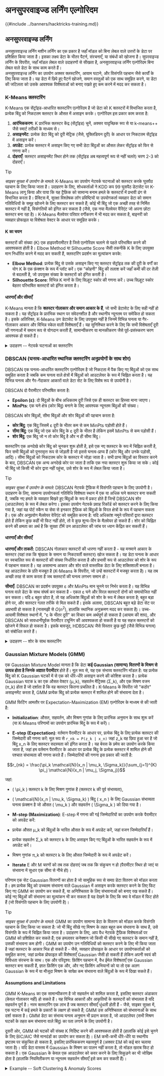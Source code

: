 # अनसुपरवाइज्ड लर्निंग एल्गोरिदम

{{#include ../banners/hacktricks-training.md}}


## अनसुपरवाइज्ड लर्निंग

अनसुपरवाइज्ड लर्निंग मशीन लर्निंग का एक प्रकार है जहाँ मॉडल को बिना लेबल वाले उत्तरों के डेटा पर प्रशिक्षित किया जाता है। इसका लक्ष्य डेटा के भीतर पैटर्न, संरचनाएँ, या संबंधों को खोजना है। सुपरवाइज्ड लर्निंग के विपरीत, जहाँ मॉडल लेबल वाले उदाहरणों से सीखता है, अनसुपरवाइज्ड लर्निंग एल्गोरिदम बिना लेबल वाले डेटा के साथ काम करते हैं।  
अनसुपरवाइज्ड लर्निंग का उपयोग अक्सर क्लस्टरिंग, आयाम घटाने, और विसंगति पहचान जैसे कार्यों के लिए किया जाता है। यह डेटा में छिपे हुए पैटर्न खोजने, समान वस्तुओं को एक साथ समूहित करने, या डेटा की जटिलता को उसके आवश्यक विशेषताओं को बनाए रखते हुए कम करने में मदद कर सकता है।


### K-Means क्लस्टरिंग

K-Means एक सेंट्रॉइड-आधारित क्लस्टरिंग एल्गोरिदम है जो डेटा को K क्लस्टरों में विभाजित करता है, प्रत्येक बिंदु को निकटतम क्लस्टर के औसत में असाइन करके। एल्गोरिदम इस प्रकार काम करता है:  
1. **आरंभिककरण**: K प्रारंभिक क्लस्टर केंद्र (सेंट्रॉइड) चुनें, अक्सर यादृच्छिक रूप से या k-means++ जैसे स्मार्ट तरीकों के माध्यम से।  
2. **असाइनमेंट**: प्रत्येक डेटा बिंदु को दूरी मेट्रिक (जैसे, यूक्लिडियन दूरी) के आधार पर निकटतम सेंट्रॉइड में असाइन करें।  
3. **अपडेट**: प्रत्येक क्लस्टर में असाइन किए गए सभी डेटा बिंदुओं का औसत लेकर सेंट्रॉइड को फिर से गणना करें।  
4. **दोहराएँ**: क्लस्टर असाइनमेंट स्थिर होने तक (सेंट्रॉइड अब महत्वपूर्ण रूप से नहीं चलते) चरण 2-3 को दोहराएँ।  

> [!TIP]  
> *साइबर सुरक्षा में उपयोग के मामले:* K-Means का उपयोग नेटवर्क घटनाओं को क्लस्टर करके घुसपैठ पहचान के लिए किया जाता है। उदाहरण के लिए, शोधकर्ताओं ने KDD कप 99 घुसपैठ डेटासेट पर K-Means लागू किया और पाया कि यह ट्रैफ़िक को सामान्य बनाम हमले के क्लस्टरों में प्रभावी ढंग से विभाजित करता है। प्रैक्टिस में, सुरक्षा विश्लेषक लॉग प्रविष्टियों या उपयोगकर्ता व्यवहार डेटा को समान गतिविधियों के समूह खोजने के लिए क्लस्टर कर सकते हैं; कोई भी बिंदु जो एक अच्छी तरह से निर्मित क्लस्टर में नहीं है, विसंगतियों को इंगित कर सकता है (जैसे, एक नया मैलवेयर वैरिएंट जो अपना छोटा क्लस्टर बना रहा है)। K-Means मैलवेयर परिवार वर्गीकरण में भी मदद कर सकता है, बाइनरी को व्यवहार प्रोफाइल या विशेषता वेक्टर के आधार पर समूहित करके।  

#### K का चयन  
क्लस्टरों की संख्या (K) एक हाइपरपैरामीटर है जिसे एल्गोरिदम चलाने से पहले परिभाषित करने की आवश्यकता होती है। Elbow Method या Silhouette Score जैसी तकनीकें K के लिए उपयुक्त मान निर्धारित करने में मदद कर सकती हैं, क्लस्टरिंग प्रदर्शन का मूल्यांकन करके:  

- **Elbow Method**: प्रत्येक बिंदु से उसके असाइन किए गए क्लस्टर सेंट्रॉइड तक की दूरी के वर्गों का योग K के एक फ़ंक्शन के रूप में प्लॉट करें। एक "कोहनी" बिंदु की तलाश करें जहाँ कमी की दर तेज़ी से बदलती है, जो उपयुक्त संख्या के क्लस्टरों को इंगित करती है।  
- **Silhouette Score**: विभिन्न K मानों के लिए सिल्हूट स्कोर की गणना करें। उच्च सिल्हूट स्कोर बेहतर परिभाषित क्लस्टरों को इंगित करता है।  

#### धारणाएँ और सीमाएँ

K-Means मानता है कि **क्लस्टर गोलाकार और समान आकार के हैं**, जो सभी डेटासेट के लिए सही नहीं हो सकता है। यह सेंट्रॉइड के प्रारंभिक स्थान पर संवेदनशील है और स्थानीय न्यूनतम पर समेकित हो सकता है। इसके अतिरिक्त, K-Means उन डेटासेट के लिए उपयुक्त नहीं है जिनमें विभिन्न घनत्व या गैर-गोलाकार आकार और विभिन्न स्केल वाली विशेषताएँ हैं। यह सुनिश्चित करने के लिए कि सभी विशेषताएँ दूरी की गणनाओं में समान रूप से योगदान करती हैं, सामान्यीकरण या मानकीकरण जैसे पूर्व-प्रसंस्करण चरण आवश्यक हो सकते हैं।  

<details>  
<summary>उदाहरण -- नेटवर्क घटनाओं का क्लस्टरिंग  
</summary>  
नीचे हम नेटवर्क ट्रैफ़िक डेटा का अनुकरण करते हैं और इसे क्लस्टर करने के लिए K-Means का उपयोग करते हैं। मान लीजिए कि हमारे पास कनेक्शन अवधि और बाइट गिनती जैसी विशेषताओं वाले घटनाएँ हैं। हम "सामान्य" ट्रैफ़िक के 3 क्लस्टर और एक छोटे क्लस्टर का निर्माण करते हैं जो एक हमले के पैटर्न का प्रतिनिधित्व करता है। फिर हम K-Means चलाते हैं यह देखने के लिए कि क्या यह उन्हें अलग करता है।
```python
import numpy as np
from sklearn.cluster import KMeans

# Simulate synthetic network traffic data (e.g., [duration, bytes]).
# Three normal clusters and one small attack cluster.
rng = np.random.RandomState(42)
normal1 = rng.normal(loc=[50, 500], scale=[10, 100], size=(500, 2))   # Cluster 1
normal2 = rng.normal(loc=[60, 1500], scale=[8, 200], size=(500, 2))   # Cluster 2
normal3 = rng.normal(loc=[70, 3000], scale=[5, 300], size=(500, 2))   # Cluster 3
attack = rng.normal(loc=[200, 800], scale=[5, 50], size=(50, 2))      # Small attack cluster

X = np.vstack([normal1, normal2, normal3, attack])
# Run K-Means clustering into 4 clusters (we expect it to find the 4 groups)
kmeans = KMeans(n_clusters=4, random_state=0, n_init=10)
labels = kmeans.fit_predict(X)

# Analyze resulting clusters
clusters, counts = np.unique(labels, return_counts=True)
print(f"Cluster labels: {clusters}")
print(f"Cluster sizes: {counts}")
print("Cluster centers (duration, bytes):")
for idx, center in enumerate(kmeans.cluster_centers_):
print(f"  Cluster {idx}: {center}")
```
इस उदाहरण में, K-Means को 4 क्लस्टर खोजने चाहिए। छोटा हमला क्लस्टर (जिसकी अवधि असामान्य रूप से उच्च ~200 है) अपने सामान्य क्लस्टरों से दूरी के कारण अपने स्वयं के क्लस्टर का निर्माण करेगा। हम परिणामों की व्याख्या करने के लिए क्लस्टर के आकार और केंद्रों को प्रिंट करते हैं। एक वास्तविक परिदृश्य में, कोई भी कुछ बिंदुओं के साथ क्लस्टर को संभावित विसंगतियों के रूप में लेबल कर सकता है या इसके सदस्यों की दुर्भावनापूर्ण गतिविधि के लिए जांच कर सकता है।

### पदानुक्रमीय क्लस्टरिंग

पदानुक्रमीय क्लस्टरिंग एक पदानुक्रम का निर्माण करती है जो या तो एक नीचे-से-ऊपर (agglomerative) दृष्टिकोण या एक ऊपर-से-नीचे (divisive) दृष्टिकोण का उपयोग करती है:

1. **Agglomerative (नीचे-से-ऊपर)**: प्रत्येक डेटा बिंदु को एक अलग क्लस्टर के रूप में शुरू करें और निकटतम क्लस्टरों को क्रमिक रूप से मर्ज करें जब तक एकल क्लस्टर शेष न रह जाए या एक रोकने की शर्त पूरी न हो जाए।
2. **Divisive (ऊपर-से-नीचे)**: सभी डेटा बिंदुओं को एकल क्लस्टर में शुरू करें और क्रमिक रूप से क्लस्टरों को विभाजित करें जब तक प्रत्येक डेटा बिंदु अपना स्वयं का क्लस्टर न हो जाए या एक रोकने की शर्त पूरी न हो जाए।

Agglomerative क्लस्टरिंग को इंटर-क्लस्टर दूरी की परिभाषा और मर्ज करने के लिए क्लस्टरों को तय करने के लिए एक लिंक क्राइटेरियन की आवश्यकता होती है। सामान्य लिंक विधियों में सिंगल लिंक (दो क्लस्टरों के बीच निकटतम बिंदुओं की दूरी), पूर्ण लिंक (दूरस्थ बिंदुओं की दूरी), औसत लिंक आदि शामिल हैं, और दूरी मेट्रिक अक्सर यूक्लिडियन होती है। लिंक के चयन से उत्पादित क्लस्टरों के आकार पर प्रभाव पड़ता है। क्लस्टरों की संख्या K को पूर्व-निर्धारित करने की आवश्यकता नहीं है; आप इच्छित संख्या के क्लस्टरों को प्राप्त करने के लिए चयनित स्तर पर डेंड्रोग्राम को "कट" कर सकते हैं।

पदानुक्रमीय क्लस्टरिंग एक डेंड्रोग्राम उत्पन्न करती है, जो एक पेड़ के समान संरचना है जो विभिन्न स्तरों पर क्लस्टरों के बीच संबंधों को दिखाती है। डेंड्रोग्राम को इच्छित स्तर पर काटा जा सकता है ताकि विशिष्ट संख्या में क्लस्टर प्राप्त किया जा सके।

> [!TIP]
> *साइबर सुरक्षा में उपयोग के मामले:* पदानुक्रमीय क्लस्टरिंग घटनाओं या संस्थाओं को एक पेड़ में व्यवस्थित कर सकती है ताकि संबंधों को देखा जा सके। उदाहरण के लिए, मैलवेयर विश्लेषण में, agglomerative क्लस्टरिंग व्यवहारात्मक समानता के आधार पर नमूनों को समूहित कर सकती है, जो मैलवेयर परिवारों और विविधताओं की एक पदानुक्रम को प्रकट करती है। नेटवर्क सुरक्षा में, कोई IP ट्रैफ़िक प्रवाह को क्लस्टर कर सकता है और ट्रैफ़िक के उप-समूहों को देखने के लिए डेंड्रोग्राम का उपयोग कर सकता है (जैसे, प्रोटोकॉल द्वारा, फिर व्यवहार द्वारा)। चूंकि आपको पहले से K का चयन करने की आवश्यकता नहीं है, यह नए डेटा का अन्वेषण करते समय उपयोगी है जिसके लिए हमले की श्रेणियों की संख्या अज्ञात है।

#### धारणाएँ और सीमाएँ

पदानुक्रमीय क्लस्टरिंग किसी विशेष क्लस्टर आकार का अनुमान नहीं लगाती है और नेस्टेड क्लस्टरों को कैप्चर कर सकती है। यह समूहों के बीच वर्गीकरण या संबंधों की खोज के लिए उपयोगी है (जैसे, परिवार उप-समूहों द्वारा मैलवेयर को समूहित करना)। यह निर्धारक है (कोई यादृच्छिक प्रारंभिककरण मुद्दे नहीं)। एक प्रमुख लाभ डेंड्रोग्राम है, जो सभी पैमानों पर डेटा की क्लस्टरिंग संरचना में अंतर्दृष्टि प्रदान करता है - सुरक्षा विश्लेषक एक उपयुक्त कटऑफ तय कर सकते हैं ताकि अर्थपूर्ण क्लस्टरों की पहचान की जा सके। हालाँकि, यह गणनात्मक रूप से महंगा है (आमतौर पर $O(n^2)$ समय या खराब के लिए साधारण कार्यान्वयन) और बहुत बड़े डेटा सेट के लिए व्यवहार्य नहीं है। यह एक लालची प्रक्रिया भी है - एक बार मर्ज या विभाजन हो जाने के बाद, इसे पूर्ववत नहीं किया जा सकता, जो यदि कोई गलती जल्दी होती है तो उप-आदर्श क्लस्टरों की ओर ले जा सकता है। आउटलेयर भी कुछ लिंक रणनीतियों को प्रभावित कर सकते हैं (सिंगल-लिंक "चेनिंग" प्रभाव पैदा कर सकता है जहां क्लस्टर आउटलेयर के माध्यम से लिंक होते हैं)।

<details>
<summary>उदाहरण -- घटनाओं की Agglomerative क्लस्टरिंग
</summary>

हम K-Means उदाहरण से सिंथेटिक डेटा का पुन: उपयोग करेंगे (3 सामान्य क्लस्टर + 1 हमला क्लस्टर) और agglomerative क्लस्टरिंग लागू करेंगे। हम फिर डेंड्रोग्राम और क्लस्टर लेबल प्राप्त करने का तरीका दर्शाते हैं।
```python
from sklearn.cluster import AgglomerativeClustering
from scipy.cluster.hierarchy import linkage, dendrogram

# Perform agglomerative clustering (bottom-up) on the data
agg = AgglomerativeClustering(n_clusters=None, distance_threshold=0, linkage='ward')
# distance_threshold=0 gives the full tree without cutting (we can cut manually)
agg.fit(X)

print(f"Number of merge steps: {agg.n_clusters_ - 1}")  # should equal number of points - 1
# Create a dendrogram using SciPy for visualization (optional)
Z = linkage(X, method='ward')
# Normally, you would plot the dendrogram. Here we'll just compute cluster labels for a chosen cut:
clusters_3 = AgglomerativeClustering(n_clusters=3, linkage='ward').fit_predict(X)
print(f"Labels with 3 clusters: {np.unique(clusters_3)}")
print(f"Cluster sizes for 3 clusters: {np.bincount(clusters_3)}")
```
</details>

### DBSCAN (घनत्व-आधारित स्थानिक क्लस्टरिंग अनुप्रयोगों के साथ शोर)

DBSCAN एक घनत्व-आधारित क्लस्टरिंग एल्गोरिदम है जो निकटता में पैक किए गए बिंदुओं को एक साथ समूहित करता है जबकि कम घनत्व वाले क्षेत्रों में बिंदुओं को आउटलेयर के रूप में चिह्नित करता है। यह विभिन्न घनत्व और गैर-गेंदाकार आकारों वाले डेटा सेट के लिए विशेष रूप से उपयोगी है।

DBSCAN दो पैरामीटर परिभाषित करता है:
- **Epsilon (ε)**: दो बिंदुओं के बीच अधिकतम दूरी जिसे एक ही क्लस्टर का हिस्सा माना जाएगा।
- **MinPts**: एक घने क्षेत्र (कोर बिंदु) बनाने के लिए आवश्यक न्यूनतम बिंदुओं की संख्या।

DBSCAN कोर बिंदुओं, सीमा बिंदुओं और शोर बिंदुओं की पहचान करता है:
- **कोर बिंदु**: एक बिंदु जिसमें ε दूरी के भीतर कम से कम MinPts पड़ोसी होते हैं।
- **सीमा बिंदु**: एक बिंदु जो एक कोर बिंदु के ε दूरी के भीतर है लेकिन इसमें MinPts से कम पड़ोसी हैं।
- **शोर बिंदु**: एक बिंदु जो न तो कोर बिंदु है और न ही सीमा बिंदु।

क्लस्टरिंग एक अनदेखे कोर बिंदु को चुनकर शुरू होती है, इसे एक नए क्लस्टर के रूप में चिह्नित करती है, फिर सभी बिंदुओं को पुनरावृत्त रूप से जोड़ती है जो इससे घनत्व-प्राप्य हैं (कोर बिंदु और उनके पड़ोसी, आदि)। सीमा बिंदुओं को निकटतम कोर के क्लस्टर में जोड़ा जाता है। सभी प्राप्य बिंदुओं का विस्तार करने के बाद, DBSCAN एक अन्य अनदेखे कोर पर जाता है ताकि एक नया क्लस्टर शुरू किया जा सके। कोई भी बिंदु जो किसी भी कोर द्वारा नहीं पहुंचा, उसे शोर के रूप में लेबल किया जाता है।

> [!TIP]
> *साइबर सुरक्षा में उपयोग के मामले:* DBSCAN नेटवर्क ट्रैफ़िक में विसंगति पहचान के लिए उपयोगी है। उदाहरण के लिए, सामान्य उपयोगकर्ता गतिविधि विशेषता स्थान में एक या अधिक घने क्लस्टर बना सकती है, जबकि नए हमले के व्यवहार बिखरे हुए बिंदुओं के रूप में प्रकट होते हैं जिन्हें DBSCAN शोर (आउटलेयर) के रूप में लेबल करेगा। इसका उपयोग नेटवर्क प्रवाह रिकॉर्ड को क्लस्टर करने के लिए किया गया है, जहां यह पोर्ट स्कैन या सेवा से इनकार ट्रैफ़िक को बिंदुओं के विरल क्षेत्रों के रूप में पहचान सकता है। एक और अनुप्रयोग मैलवेयर वेरिएंट को समूहित करना है: यदि अधिकांश नमूने परिवारों द्वारा क्लस्टर होते हैं लेकिन कुछ कहीं भी फिट नहीं होते, तो वे कुछ शून्य-दिन के मैलवेयर हो सकते हैं। शोर को चिह्नित करने की क्षमता का अर्थ है कि सुरक्षा टीमें उन आउटलेयर की जांच पर ध्यान केंद्रित कर सकती हैं।

#### धारणाएँ और सीमाएँ

**धारणाएँ और ताकतें:** DBSCAN गोलाकार क्लस्टरों की धारणा नहीं करता है - यह मनमाने आकार के क्लस्टर (यहां तक कि श्रृंखला के समान या निकटवर्ती क्लस्टर) खोज सकता है। यह डेटा घनत्व के आधार पर स्वचालित रूप से क्लस्टरों की संख्या निर्धारित करता है और प्रभावी रूप से आउटलेयर को शोर के रूप में पहचान सकता है। यह असामान्य आकार और शोर वाले वास्तविक डेटा के लिए शक्तिशाली बनाता है। यह आउटलेयर के प्रति मजबूत है (K-Means के विपरीत, जो उन्हें क्लस्टरों में मजबूर करता है)। यह तब अच्छी तरह से काम करता है जब क्लस्टरों की घनत्व लगभग समान हो।

**सीमाएँ:** DBSCAN का प्रदर्शन उपयुक्त ε और MinPts मान चुनने पर निर्भर करता है। यह विभिन्न घनत्व वाले डेटा के साथ संघर्ष कर सकता है - एकल ε घने और विरल क्लस्टरों दोनों को समायोजित नहीं कर सकता। यदि ε बहुत छोटा है, तो यह अधिकांश बिंदुओं को शोर के रूप में लेबल करता है; बहुत बड़ा होने पर, और क्लस्टर गलत तरीके से मिल सकते हैं। इसके अलावा, DBSCAN बहुत बड़े डेटा सेट पर अप्रभावी हो सकता है (नासमझी से $O(n^2)$, हालांकि स्थानिक अनुक्रमण मदद कर सकता है)। उच्च-आयामी विशेषता स्थानों में, "ε के भीतर दूरी" का विचार कम अर्थपूर्ण हो सकता है (आयाम की शाप), और DBSCAN को सावधानीपूर्वक पैरामीटर ट्यूनिंग की आवश्यकता हो सकती है या यह सहज क्लस्टरों को खोजने में विफल हो सकता है। इसके बावजूद, HDBSCAN जैसे विस्तार कुछ मुद्दों (जैसे विभिन्न घनत्व) को संबोधित करते हैं।

<details>
<summary>उदाहरण -- शोर के साथ क्लस्टरिंग
</summary>
```python
from sklearn.cluster import DBSCAN

# Generate synthetic data: 2 normal clusters and 5 outlier points
cluster1 = rng.normal(loc=[100, 1000], scale=[5, 100], size=(100, 2))
cluster2 = rng.normal(loc=[120, 2000], scale=[5, 100], size=(100, 2))
outliers = rng.uniform(low=[50, 50], high=[180, 3000], size=(5, 2))  # scattered anomalies
data = np.vstack([cluster1, cluster2, outliers])

# Run DBSCAN with chosen eps and MinPts
eps = 15.0   # radius for neighborhood
min_pts = 5  # minimum neighbors to form a dense region
db = DBSCAN(eps=eps, min_samples=min_pts).fit(data)
labels = db.labels_  # cluster labels (-1 for noise)

# Analyze clusters and noise
num_clusters = len(set(labels) - {-1})
num_noise = np.sum(labels == -1)
print(f"DBSCAN found {num_clusters} clusters and {num_noise} noise points")
print("Cluster labels for first 10 points:", labels[:10])
```
In this snippet, we tuned `eps` and `min_samples` to suit our data scale (15.0 in feature units, and requiring 5 points to form a cluster). DBSCAN should find 2 clusters (the normal traffic clusters) and flag the 5 injected outliers as noise. We output the number of clusters vs. noise points to verify this. In a real setting, one might iterate over ε (using a k-distance graph heuristic to choose ε) and MinPts (often set to around the data dimensionality + 1 as a rule of thumb) to find stable clustering results. The ability to explicitly label noise helps separate potential attack data for further analysis.

</details>

### Principal Component Analysis (PCA)

PCA एक **आयाम घटाने** की तकनीक है जो एक नए सेट के ऑर्थोगोनल अक्ष (प्रधान घटक) को खोजती है जो डेटा में अधिकतम विविधता को कैप्चर करती है। सरल शब्दों में, PCA डेटा को एक नए समन्वय प्रणाली पर घुमाता और प्रक्षिप्त करता है ताकि पहला प्रधान घटक (PC1) संभवतः सबसे बड़ी विविधता को समझाए, दूसरा PC (PC2) PC1 के लिए सबसे बड़ी विविधता को समझाए, और इसी तरह। गणितीय रूप से, PCA डेटा के सहसंवेदन मैट्रिक्स के गुणांक वेक्टर की गणना करता है - ये गुणांक वेक्टर प्रधान घटक दिशाएँ हैं, और संबंधित गुणांक मान यह दर्शाते हैं कि प्रत्येक द्वारा समझाई गई विविधता की मात्रा कितनी है। इसका उपयोग अक्सर विशेषता निष्कर्षण, दृश्यता, और शोर कमी के लिए किया जाता है।

ध्यान दें कि यह उपयोगी है यदि डेटा सेट के आयामों में **महत्वपूर्ण रैखिक निर्भरताएँ या सहसंबंध** होते हैं।

PCA डेटा के प्रधान घटकों की पहचान करके काम करता है, जो अधिकतम विविधता की दिशाएँ होती हैं। PCA में शामिल चरण हैं:
1. **मानकीकरण**: डेटा को औसत घटाकर और इसे इकाई विविधता में स्केल करके केंद्रित करें।
2. **सहसंवेदन मैट्रिक्स**: मानकीकृत डेटा के सहसंवेदन मैट्रिक्स की गणना करें ताकि विशेषताओं के बीच संबंधों को समझा जा सके।
3. **गुणांक मान विघटन**: गुणांक मान विघटन को सहसंवेदन मैट्रिक्स पर लागू करें ताकि गुणांक मान और गुणांक वेक्टर प्राप्त किए जा सकें।
4. **प्रधान घटकों का चयन करें**: गुणांक मानों को अवरोही क्रम में क्रमबद्ध करें और सबसे बड़े गुणांक मानों के लिए शीर्ष K गुणांक वेक्टर का चयन करें। ये गुणांक वेक्टर नए विशेषता स्थान का निर्माण करते हैं।
5. **डेटा को परिवर्तित करें**: चयनित प्रधान घटकों का उपयोग करके मूल डेटा को नए विशेषता स्थान पर प्रक्षिप्त करें।
PCA का उपयोग डेटा दृश्यता, शोर कमी, और अन्य मशीन लर्निंग एल्गोरिदम के लिए पूर्व-प्रसंस्करण चरण के रूप में व्यापक रूप से किया जाता है। यह डेटा के आयाम को कम करने में मदद करता है जबकि इसकी आवश्यक संरचना को बनाए रखता है।

#### Eigenvalues and Eigenvectors

एक गुणांक मान एक स्केलर है जो उसके संबंधित गुणांक वेक्टर द्वारा कैप्चर की गई विविधता की मात्रा को दर्शाता है। एक गुणांक वेक्टर विशेषता स्थान में एक दिशा का प्रतिनिधित्व करता है जिसके साथ डेटा सबसे अधिक भिन्न होता है।

कल्पना करें कि A एक वर्ग मैट्रिक्स है, और v एक गैर-शून्य वेक्टर है ऐसा कि: `A * v = λ * v`
जहाँ:
- A एक वर्ग मैट्रिक्स है जैसे [ [1, 2], [2, 1]] (जैसे, सहसंवेदन मैट्रिक्स)
- v एक गुणांक वेक्टर है (जैसे, [1, 1])

फिर, `A * v = [ [1, 2], [2, 1]] * [1, 1] = [3, 3]` जो गुणांक मान λ को गुणांक वेक्टर v से गुणा करेगा, जिससे गुणांक मान λ = 3 होगा।

#### Eigenvalues and Eigenvectors in PCA

आइए इसे एक उदाहरण के साथ समझाते हैं। कल्पना करें कि आपके पास 100x100 पिक्सल के चेहरे की कई ग्रे स्केल तस्वीरों का एक डेटा सेट है। प्रत्येक पिक्सल को एक विशेषता माना जा सकता है, इसलिए आपके पास प्रति छवि 10,000 विशेषताएँ हैं (या प्रति छवि 10000 घटकों का एक वेक्टर)। यदि आप PCA का उपयोग करके इस डेटा सेट के आयाम को कम करना चाहते हैं, तो आप इन चरणों का पालन करेंगे:

1. **मानकीकरण**: डेटा को प्रत्येक विशेषता (पिक्सल) के औसत को डेटा सेट से घटाकर केंद्रित करें।
2. **सहसंवेदन मैट्रिक्स**: मानकीकृत डेटा के सहसंवेदन मैट्रिक्स की गणना करें, जो यह दर्शाता है कि विशेषताएँ (पिक्सल) एक साथ कैसे भिन्न होती हैं।
- ध्यान दें कि दो चर (इस मामले में पिक्सल) के बीच सहसंवेदन यह दर्शाता है कि वे एक साथ कितनी बदलते हैं, इसलिए यहाँ विचार यह है कि यह पता लगाना है कि कौन से पिक्सल एक रैखिक संबंध के साथ एक साथ बढ़ने या घटने की प्रवृत्ति रखते हैं।
- उदाहरण के लिए, यदि पिक्सल 1 और पिक्सल 2 एक साथ बढ़ने की प्रवृत्ति रखते हैं, तो उनके बीच सहसंवेदन सकारात्मक होगा।
- सहसंवेदन मैट्रिक्स एक 10,000x10,000 मैट्रिक्स होगा जहाँ प्रत्येक प्रविष्टि दो पिक्सल के बीच सहसंवेदन का प्रतिनिधित्व करती है।
3. **गुणांक मान समीकरण को हल करें**: हल करने के लिए गुणांक मान समीकरण है `C * v = λ * v` जहाँ C सहसंवेदन मैट्रिक्स है, v गुणांक वेक्टर है, और λ गुणांक मान है। इसे हल करने के लिए विधियों का उपयोग किया जा सकता है जैसे:
- **गुणांक मान विघटन**: सहसंवेदन मैट्रिक्स पर गुणांक मान विघटन करें ताकि गुणांक मान और गुणांक वेक्टर प्राप्त किए जा सकें।
- **सिंगुलर वैल्यू डिकंपोजिशन (SVD)**: वैकल्पिक रूप से, आप डेटा मैट्रिक्स को सिंगुलर मानों और वेक्टरों में विघटित करने के लिए SVD का उपयोग कर सकते हैं, जो प्रधान घटक भी प्रदान कर सकता है।
4. **प्रधान घटकों का चयन करें**: गुणांक मानों को अवरोही क्रम में क्रमबद्ध करें और सबसे बड़े गुणांक मानों के लिए शीर्ष K गुणांक वेक्टर का चयन करें। ये गुणांक वेक्टर डेटा में अधिकतम विविधता की दिशाओं का प्रतिनिधित्व करते हैं।

> [!TIP]
> *साइबर सुरक्षा में उपयोग के मामले:* सुरक्षा में PCA का एक सामान्य उपयोग विसंगति पहचान के लिए विशेषता कमी है। उदाहरण के लिए, 40+ नेटवर्क मैट्रिक्स (जैसे NSL-KDD विशेषताएँ) के साथ एक घुसपैठ पहचान प्रणाली PCA का उपयोग करके कुछ घटकों में घटा सकती है, डेटा को दृश्यता के लिए संक्षिप्त कर सकती है या क्लस्टरिंग एल्गोरिदम में फीड कर सकती है। विश्लेषक नेटवर्क ट्रैफ़िक को पहले दो प्रधान घटकों के स्थान में प्लॉट कर सकते हैं यह देखने के लिए कि क्या हमले सामान्य ट्रैफ़िक से अलग होते हैं। PCA भी पुनरावृत्त विशेषताओं (जैसे भेजे गए बाइट्स बनाम प्राप्त बाइट्स यदि वे सहसंबंधित हैं) को समाप्त करने में मदद कर सकता है ताकि पहचान एल्गोरिदम अधिक मजबूत और तेज हो सकें।

#### Assumptions and Limitations

PCA मानता है कि **प्रधान विविधता के अक्ष अर्थपूर्ण हैं** - यह एक रैखिक विधि है, इसलिए यह डेटा में रैखिक सहसंबंधों को कैप्चर करता है। यह असुपरवाइज्ड है क्योंकि यह केवल विशेषता सहसंवेदन का उपयोग करता है। PCA के लाभों में शोर कमी (छोटी विविधता वाले घटक अक्सर शोर से संबंधित होते हैं) और विशेषताओं का डेकोरिलेशन शामिल है। यह मध्यम उच्च आयामों के लिए गणनात्मक रूप से कुशल है और अक्सर अन्य एल्गोरिदम के लिए एक उपयोगी पूर्व-प्रसंस्करण चरण होता है (आयाम की शाप को कम करने के लिए)। एक सीमा यह है कि PCA रैखिक संबंधों तक सीमित है - यह जटिल गैर-रैखिक संरचना को कैप्चर नहीं करेगा (जबकि ऑटोएन्कोडर या t-SNE ऐसा कर सकते हैं)। इसके अलावा, PCA घटकों को मूल विशेषताओं के संदर्भ में व्याख्या करना कठिन हो सकता है (ये मूल विशेषताओं के संयोजन होते हैं)। साइबर सुरक्षा में, एक को सतर्क रहना चाहिए: एक हमला जो केवल एक कम विविधता वाली विशेषता में एक सूक्ष्म परिवर्तन का कारण बनता है, वह शीर्ष PCs में नहीं दिख सकता (क्योंकि PCA विविधता को प्राथमिकता देता है, न कि अनिवार्य रूप से "दिलचस्पता")।

<details>
<summary>Example -- Reducing Dimensions of Network Data
</summary>

Suppose we have network connection logs with multiple features (e.g., durations, bytes, counts). We will generate a synthetic 4-dimensional dataset (with some correlation between features) and use PCA to reduce it to 2 dimensions for visualization or further analysis.
```python
from sklearn.decomposition import PCA

# Create synthetic 4D data (3 clusters similar to before, but add correlated features)
# Base features: duration, bytes (as before)
base_data = np.vstack([normal1, normal2, normal3])  # 1500 points from earlier normal clusters
# Add two more features correlated with existing ones, e.g. packets = bytes/50 + noise, errors = duration/10 + noise
packets = base_data[:, 1] / 50 + rng.normal(scale=0.5, size=len(base_data))
errors = base_data[:, 0] / 10 + rng.normal(scale=0.5, size=len(base_data))
data_4d = np.column_stack([base_data[:, 0], base_data[:, 1], packets, errors])

# Apply PCA to reduce 4D data to 2D
pca = PCA(n_components=2)
data_2d = pca.fit_transform(data_4d)
print("Explained variance ratio of 2 components:", pca.explained_variance_ratio_)
print("Original shape:", data_4d.shape, "Reduced shape:", data_2d.shape)
# We can examine a few transformed points
print("First 5 data points in PCA space:\n", data_2d[:5])
```
यहां हमने पहले के सामान्य ट्रैफ़िक क्लस्टरों को लिया और प्रत्येक डेटा बिंदु को दो अतिरिक्त विशेषताओं (पैकेट और त्रुटियाँ) के साथ विस्तारित किया जो बाइट्स और अवधि के साथ सहसंबंधित हैं। फिर PCA का उपयोग 4 विशेषताओं को 2 प्रमुख घटकों में संकुचित करने के लिए किया जाता है। हम व्याख्यायित विविधता अनुपात प्रिंट करते हैं, जो यह दिखा सकता है कि, कहने के लिए, 2 घटकों द्वारा >95% विविधता कैप्चर की गई है (जिसका अर्थ है कि जानकारी का थोड़ा नुकसान हुआ है)। आउटपुट यह भी दिखाता है कि डेटा आकार (1500, 4) से (1500, 2) में घट रहा है। PCA स्पेस में पहले कुछ बिंदुओं को उदाहरण के रूप में दिया गया है। व्यावहारिक रूप से, कोई डेटा_2d को प्लॉट कर सकता है ताकि यह दृश्य रूप से जांच सके कि क्या क्लस्टर पहचानने योग्य हैं। यदि कोई विसंगति मौजूद थी, तो कोई इसे PCA-स्पेस में मुख्य क्लस्टर से दूर एक बिंदु के रूप में देख सकता है। इस प्रकार PCA जटिल डेटा को मानव व्याख्या के लिए या अन्य एल्गोरिदम के लिए इनपुट के रूप में प्रबंधनीय रूप में संकुचित करने में मदद करता है।

</details>


### Gaussian Mixture Models (GMM)

एक Gaussian Mixture Model मानता है कि डेटा **कई Gaussian (सामान्य) वितरणों के मिश्रण से उत्पन्न होता है जिनके अज्ञात पैरामीटर** होते हैं। मूल रूप से, यह एक संभाव्य क्लस्टरिंग मॉडल है: यह प्रत्येक बिंदु को K Gaussian घटकों में से एक को धीरे-धीरे असाइन करने की कोशिश करता है। प्रत्येक Gaussian घटक k का एक औसत वेक्टर (μ_k), सहवर्तन मैट्रिक्स (Σ_k), और एक मिश्रण वजन (π_k) होता है जो दर्शाता है कि वह क्लस्टर कितना प्रचलित है। K-Means के विपरीत जो "कठोर" असाइनमेंट करता है, GMM प्रत्येक बिंदु को प्रत्येक क्लस्टर में शामिल होने की संभावना देता है।

GMM फिटिंग आमतौर पर Expectation-Maximization (EM) एल्गोरिदम के माध्यम से की जाती है:

- **Initialization**: औसत, सहवर्तन, और मिश्रण गुणांक के लिए प्रारंभिक अनुमान के साथ शुरू करें (या K-Means परिणामों का उपयोग प्रारंभिक बिंदु के रूप में करें)।

- **E-step (Expectation)**: वर्तमान पैरामीटर के आधार पर, प्रत्येक बिंदु के लिए प्रत्येक क्लस्टर की जिम्मेदारी की गणना करें: मूल रूप से `r_nk = P(z_k | x_n)` जहां z_k वह छिपा हुआ चर है जो बिंदु x_n के लिए क्लस्टर सदस्यता को इंगित करता है। यह बेयस के प्रमेय का उपयोग करके किया जाता है, जहां हम वर्तमान पैरामीटर के आधार पर प्रत्येक बिंदु के प्रत्येक क्लस्टर में शामिल होने की पश्चात संभाव्यता की गणना करते हैं। जिम्मेदारियों की गणना इस प्रकार की जाती है:
```math
r_{nk} = \frac{\pi_k \mathcal{N}(x_n | \mu_k, \Sigma_k)}{\sum_{j=1}^{K} \pi_j \mathcal{N}(x_n | \mu_j, \Sigma_j)}
```
जहां:
- \( \pi_k \) क्लस्टर k के लिए मिश्रण गुणांक है (क्लस्टर k की पूर्व संभाव्यता),
- \( \mathcal{N}(x_n | \mu_k, \Sigma_k) \) बिंदु \( x_n \) के लिए Gaussian संभाव्यता घनत्व फ़ंक्शन है जो औसत \( \mu_k \) और सहवर्तन \( \Sigma_k \) को दिया गया है।

- **M-step (Maximization)**: E-step में गणना की गई जिम्मेदारियों का उपयोग करके पैरामीटर को अपडेट करें:
- प्रत्येक औसत μ_k को बिंदुओं के भारित औसत के रूप में अपडेट करें, जहां वजन जिम्मेदारियाँ हैं।
- प्रत्येक सहवर्तन Σ_k को क्लस्टर k के लिए असाइन किए गए बिंदुओं के भारित सहवर्तन के रूप में अपडेट करें।
- मिश्रण गुणांक π_k को क्लस्टर k के लिए औसत जिम्मेदारी के रूप में अपडेट करें।

- **Iterate** E और M चरणों को तब तक दोहराएं जब तक कि संकुचन न हो (पैरामीटर स्थिर हो जाएं या संभावना में सुधार एक सीमा से नीचे हो)।

परिणाम एक सेट Gaussian वितरणों का होता है जो सामूहिक रूप से समग्र डेटा वितरण को मॉडल करता है। हम प्रत्येक बिंदु को उच्चतम संभावना वाले Gaussian में असाइन करके क्लस्टर करने के लिए फिट किए गए GMM का उपयोग कर सकते हैं, या अनिश्चितता के लिए संभावनाओं को बनाए रख सकते हैं। कोई नए बिंदुओं की संभावना का मूल्यांकन भी कर सकता है यह देखने के लिए कि क्या वे मॉडल में फिट होते हैं (जो विसंगति पहचान के लिए उपयोगी है)।

> [!TIP]
> *साइबर सुरक्षा में उपयोग के मामले:* GMM का उपयोग सामान्य डेटा के वितरण को मॉडल करके विसंगति पहचान के लिए किया जा सकता है: जो भी बिंदु सीखे गए मिश्रण के तहत बहुत कम संभावना के साथ है, उसे विसंगति के रूप में चिह्नित किया जाता है। उदाहरण के लिए, आप वैध नेटवर्क ट्रैफ़िक विशेषताओं पर GMM को प्रशिक्षित कर सकते हैं; एक हमलावर कनेक्शन जो किसी भी सीखे गए क्लस्टर के समान नहीं है, उसकी संभावना कम होगी। GMM का उपयोग उन गतिविधियों को क्लस्टर करने के लिए भी किया जाता है जहां क्लस्टर के आकार भिन्न हो सकते हैं - जैसे, व्यवहार प्रोफाइल के आधार पर उपयोगकर्ताओं को समूहित करना, जहां प्रत्येक प्रोफाइल की विशेषताएँ Gaussian जैसी हो सकती हैं लेकिन अपनी स्वयं की विविधता संरचना के साथ। एक और परिदृश्य: फ़िशिंग पहचान में, वैध ईमेल विशेषताएँ एक Gaussian क्लस्टर बना सकती हैं, ज्ञात फ़िशिंग एक और, और नए फ़िशिंग अभियानों को या तो एक अलग Gaussian के रूप में या मौजूदा मिश्रण के सापेक्ष कम संभावना वाले बिंदुओं के रूप में दिखा सकते हैं।

#### Assumptions and Limitations

GMM K-Means का एक सामान्यीकरण है जो सहवर्तन को शामिल करता है, इसलिए क्लस्टर अंडाकार (केवल गोलाकार नहीं) हो सकते हैं। यह विभिन्न आकारों और आकृतियों के क्लस्टरों को संभालता है यदि सहवर्तन पूर्ण है। नरम क्लस्टरिंग एक लाभ है जब क्लस्टर सीमाएँ धुंधली होती हैं - जैसे, साइबर सुरक्षा में, एक घटना में कई हमले के प्रकारों के लक्षण हो सकते हैं; GMM उस अनिश्चितता को संभावनाओं के साथ दर्शा सकता है। GMM डेटा का संभाव्य घनत्व अनुमान भी प्रदान करता है, जो आउटलेयर (सभी मिश्रण घटकों के तहत कम संभावना वाले बिंदु) का पता लगाने के लिए उपयोगी है।

दूसरी ओर, GMM को घटकों की संख्या K निर्दिष्ट करने की आवश्यकता होती है (हालांकि कोई इसे चुनने के लिए BIC/AIC जैसे मानदंडों का उपयोग कर सकता है)। EM कभी-कभी धीरे-धीरे या स्थानीय इष्टतम पर संकुचित हो सकता है, इसलिए प्रारंभिककरण महत्वपूर्ण है (अक्सर EM को कई बार चलाया जाता है)। यदि डेटा वास्तव में Gaussian के मिश्रण का पालन नहीं करता है, तो मॉडल खराब फिट हो सकता है। एक Gaussian के केवल एक आउटलेयर को कवर करने के लिए सिकुड़ने का भी जोखिम होता है (हालांकि नियमितीकरण या न्यूनतम सहवर्तन सीमाएँ इसे कम कर सकती हैं)।

<details>
<summary>Example --  Soft Clustering & Anomaly Scores
</summary>
```python
from sklearn.mixture import GaussianMixture

# Fit a GMM with 3 components to the normal traffic data
gmm = GaussianMixture(n_components=3, covariance_type='full', random_state=0)
gmm.fit(base_data)  # using the 1500 normal data points from PCA example

# Print the learned Gaussian parameters
print("GMM means:\n", gmm.means_)
print("GMM covariance matrices:\n", gmm.covariances_)

# Take a sample attack-like point and evaluate it
sample_attack = np.array([[200, 800]])  # an outlier similar to earlier attack cluster
probs = gmm.predict_proba(sample_attack)
log_likelihood = gmm.score_samples(sample_attack)
print("Cluster membership probabilities for sample attack:", probs)
print("Log-likelihood of sample attack under GMM:", log_likelihood)
```
इस कोड में, हम सामान्य ट्रैफ़िक पर 3 गॉसियन के साथ एक GMM को प्रशिक्षित करते हैं (मान लेते हैं कि हमें वैध ट्रैफ़िक के 3 प्रोफाइल पता हैं)। प्रिंट की गई औसत और सहवर्तन इन क्लस्टरों का वर्णन करती हैं (उदाहरण के लिए, एक औसत [50,500] के आसपास हो सकता है जो एक क्लस्टर के केंद्र के अनुरूप है, आदि)। फिर हम एक संदिग्ध कनेक्शन [duration=200, bytes=800] का परीक्षण करते हैं। predict_proba इस बिंदु के 3 क्लस्टरों में से प्रत्येक से संबंधित होने की संभावना देता है - हम उम्मीद करेंगे कि ये संभावनाएँ बहुत कम या अत्यधिक विकृत होंगी क्योंकि [200,800] सामान्य क्लस्टरों से बहुत दूर है। कुल score_samples (लॉग-लाइकलिहुड) प्रिंट किया जाता है; एक बहुत कम मान इंगित करता है कि बिंदु मॉडल में अच्छी तरह से फिट नहीं होता है, इसे एक विसंगति के रूप में चिह्नित करता है। प्रैक्टिस में, कोई लॉग-लाइकलिहुड (या अधिकतम संभावना) पर एक थ्रेशोल्ड सेट कर सकता है यह तय करने के लिए कि क्या एक बिंदु पर्याप्त रूप से असंभावित है कि इसे दुर्भावनापूर्ण माना जाए। इस प्रकार GMM विसंगति पहचान करने का एक सिद्ध तरीका प्रदान करता है और अनिश्चितता को स्वीकार करने वाले नरम क्लस्टर भी उत्पन्न करता है।

### Isolation Forest

**Isolation Forest** एक एंसेंबल विसंगति पहचान एल्गोरिदम है जो बिंदुओं को यादृच्छिक रूप से अलग करने के विचार पर आधारित है। सिद्धांत यह है कि विसंगतियाँ कम और भिन्न होती हैं, इसलिए उन्हें सामान्य बिंदुओं की तुलना में अलग करना आसान होता है। एक Isolation Forest कई बाइनरी आइसोलेशन ट्री (यादृच्छिक निर्णय वृक्ष) बनाता है जो डेटा को यादृच्छिक रूप से विभाजित करते हैं। एक वृक्ष में प्रत्येक नोड पर, एक यादृच्छिक विशेषता का चयन किया जाता है और उस विशेषता के लिए डेटा के न्यूनतम और अधिकतम के बीच एक यादृच्छिक विभाजन मान चुना जाता है। यह विभाजन डेटा को दो शाखाओं में विभाजित करता है। वृक्ष को तब तक बढ़ाया जाता है जब तक प्रत्येक बिंदु अपने स्वयं के पत्ते में अलग नहीं हो जाता या अधिकतम वृक्ष ऊँचाई तक नहीं पहुँच जाता।

विसंगति पहचान इन यादृच्छिक वृक्षों में प्रत्येक बिंदु के पथ की लंबाई को देखकर की जाती है - बिंदु को अलग करने के लिए आवश्यक विभाजनों की संख्या। सहज रूप से, विसंगतियाँ (आउटलेयर) जल्दी अलग होने की प्रवृत्ति रखती हैं क्योंकि एक यादृच्छिक विभाजन एक आउटलेयर (जो एक विरल क्षेत्र में होता है) को सामान्य बिंदु की तुलना में अलग करने की अधिक संभावना रखता है जो एक घनी क्लस्टर में होता है। Isolation Forest सभी वृक्षों के औसत पथ की लंबाई से एक विसंगति स्कोर की गणना करता है: छोटा औसत पथ → अधिक विसंगति। स्कोर आमतौर पर [0,1] पर सामान्यीकृत होते हैं जहाँ 1 का अर्थ है बहुत संभावित विसंगति।

> [!TIP]
> *साइबर सुरक्षा में उपयोग के मामले:* Isolation Forest का सफलतापूर्वक उपयोग घुसपैठ पहचान और धोखाधड़ी पहचान में किया गया है। उदाहरण के लिए, नेटवर्क ट्रैफ़िक लॉग पर एक Isolation Forest को प्रशिक्षित करें जिसमें ज्यादातर सामान्य व्यवहार हो; वन अजीब ट्रैफ़िक (जैसे एक IP जो एक अनसुने पोर्ट का उपयोग करता है या एक असामान्य पैकेट आकार पैटर्न) के लिए छोटे पथ उत्पन्न करेगा, इसे निरीक्षण के लिए चिह्नित करेगा। चूंकि इसे लेबल किए गए हमलों की आवश्यकता नहीं होती है, यह अज्ञात हमले के प्रकारों का पता लगाने के लिए उपयुक्त है। इसे उपयोगकर्ता लॉगिन डेटा पर भी तैनात किया जा सकता है ताकि खाता अधिग्रहण का पता लगाया जा सके (असामान्य लॉगिन समय या स्थान जल्दी अलग हो जाते हैं)। एक उपयोग के मामले में, एक Isolation Forest एक उद्यम की सुरक्षा कर सकता है सिस्टम मैट्रिक्स की निगरानी करके और जब मैट्रिक्स (CPU, नेटवर्क, फ़ाइल परिवर्तनों) का एक संयोजन ऐतिहासिक पैटर्न से बहुत अलग दिखता है (छोटे आइसोलेशन पथ) तो एक अलर्ट उत्पन्न करता है।

#### Assumptions and Limitations

**Advantages**: Isolation Forest को वितरण के अनुमान की आवश्यकता नहीं होती; यह सीधे अलगाव को लक्षित करता है। यह उच्च-आयामी डेटा और बड़े डेटा सेट पर कुशल है (वन बनाने के लिए रैखिक जटिलता $O(n\log n)$) क्योंकि प्रत्येक वृक्ष केवल विशेषताओं और विभाजनों के एक उपसमुच्चय के साथ बिंदुओं को अलग करता है। यह संख्यात्मक विशेषताओं को अच्छी तरह से संभालने की प्रवृत्ति रखता है और यह दूरी-आधारित विधियों की तुलना में तेज हो सकता है जो $O(n^2)$ हो सकती हैं। यह स्वचालित रूप से एक विसंगति स्कोर भी देता है, इसलिए आप अलर्ट के लिए एक थ्रेशोल्ड सेट कर सकते हैं (या अपेक्षित विसंगति अंश के आधार पर स्वचालित रूप से कटऑफ तय करने के लिए एक संदूषण पैरामीटर का उपयोग कर सकते हैं)।

**Limitations**: इसकी यादृच्छिक प्रकृति के कारण, परिणामों में चलनों के बीच थोड़ी भिन्नता हो सकती है (हालांकि पर्याप्त वृक्षों के साथ यह मामूली है)। यदि डेटा में बहुत सारी अप्रासंगिक विशेषताएँ हैं या यदि विसंगतियाँ किसी विशेषता में मजबूत रूप से भिन्न नहीं होती हैं, तो अलगाव प्रभावी नहीं हो सकता है (यादृच्छिक विभाजन सामान्य बिंदुओं को संयोग से अलग कर सकते हैं - हालाँकि कई वृक्षों का औसत इसको कम करता है)। इसके अलावा, Isolation Forest सामान्यतः मानता है कि विसंगतियाँ एक छोटी अल्पसंख्यक हैं (जो आमतौर पर साइबर सुरक्षा परिदृश्यों में सच है)।

<details>
<summary>उदाहरण -- नेटवर्क लॉग में आउटलेयर का पता लगाना
</summary>

हम पहले के परीक्षण डेटा सेट (जिसमें सामान्य और कुछ हमले के बिंदु शामिल हैं) का उपयोग करेंगे और देखेंगे कि क्या एक Isolation Forest हमलों को अलग कर सकता है। हम मान लेंगे कि हम डेटा के ~15% को विसंगतिपूर्ण मानते हैं (प्रदर्शन के लिए)।
```python
from sklearn.ensemble import IsolationForest

# Combine normal and attack test data from autoencoder example
X_test_if = test_data  # (120 x 2 array with 100 normal and 20 attack points)
# Train Isolation Forest (unsupervised) on the test set itself for demo (in practice train on known normal)
iso_forest = IsolationForest(n_estimators=100, contamination=0.15, random_state=0)
iso_forest.fit(X_test_if)
# Predict anomalies (-1 for anomaly, 1 for normal)
preds = iso_forest.predict(X_test_if)
anomaly_scores = iso_forest.decision_function(X_test_if)  # the higher, the more normal
print("Isolation Forest predicted labels (first 20):", preds[:20])
print("Number of anomalies detected:", np.sum(preds == -1))
print("Example anomaly scores (lower means more anomalous):", anomaly_scores[:5])
```
इस कोड में, हम `IsolationForest` को 100 पेड़ों के साथ स्थापित करते हैं और `contamination=0.15` सेट करते हैं (जिसका अर्थ है कि हम लगभग 15% विसंगतियों की अपेक्षा करते हैं; मॉडल अपने स्कोर थ्रेशोल्ड को इस तरह सेट करेगा कि ~15% बिंदुओं को चिह्नित किया जाए)। हम इसे `X_test_if` पर फिट करते हैं जिसमें सामान्य और हमले के बिंदुओं का मिश्रण होता है (नोट: सामान्यतः आप प्रशिक्षण डेटा पर फिट करते हैं और फिर नए डेटा पर भविष्यवाणी करते हैं, लेकिन यहाँ उदाहरण के लिए हम उसी सेट पर फिट और भविष्यवाणी करते हैं ताकि सीधे परिणाम देख सकें)।

आउटपुट पहले 20 बिंदुओं के लिए पूर्वानुमानित लेबल दिखाता है (जहाँ -1 विसंगति को दर्शाता है)। हम यह भी प्रिंट करते हैं कि कुल मिलाकर कितनी विसंगतियाँ पाई गईं और कुछ उदाहरण विसंगति स्कोर। हम अपेक्षा करेंगे कि 120 बिंदुओं में से लगभग 18 को -1 के रूप में लेबल किया जाएगा (क्योंकि संदूषण 15% था)। यदि हमारे 20 हमले के नमूने वास्तव में सबसे अधिक बाहरी हैं, तो उनमें से अधिकांश उन -1 पूर्वानुमानों में दिखाई देने चाहिए। विसंगति स्कोर (Isolation Forest का निर्णय कार्य) सामान्य बिंदुओं के लिए उच्च और विसंगतियों के लिए निम्न (अधिक नकारात्मक) होता है - हम कुछ मान प्रिंट करते हैं ताकि विभाजन को देख सकें। प्रैक्टिस में, कोई डेटा को स्कोर के अनुसार क्रमबद्ध कर सकता है ताकि शीर्ष बाहरी बिंदुओं को देखा जा सके और उनकी जांच की जा सके। इस प्रकार, Isolation Forest बड़े बिना लेबल वाले सुरक्षा डेटा के माध्यम से छानने और मानव विश्लेषण या आगे की स्वचालित जांच के लिए सबसे असामान्य उदाहरणों को चुनने का एक कुशल तरीका प्रदान करता है।

### t-SNE (t-Distributed Stochastic Neighbor Embedding)

**t-SNE** एक गैर-रेखीय आयाम कमी तकनीक है जो विशेष रूप से उच्च-आयामी डेटा को 2 या 3 आयामों में दृश्य बनाने के लिए डिज़ाइन की गई है। यह डेटा बिंदुओं के बीच समानताओं को संयुक्त संभाव्यता वितरण में परिवर्तित करता है और निम्न-आयामी प्रक्षिप्ति में स्थानीय पड़ोसों की संरचना को बनाए रखने की कोशिश करता है। सरल शब्दों में, t-SNE बिंदुओं को (मान लीजिए) 2D में इस तरह रखता है कि समान बिंदु (मूल स्थान में) एक साथ निकटता में होते हैं और असमान बिंदु उच्च संभाव्यता के साथ दूर होते हैं।

एल्गोरिदम के दो मुख्य चरण हैं:

1. **उच्च-आयामी स्थान में जोड़ीदार संबंधों की गणना करें:** प्रत्येक बिंदु के जोड़े के लिए, t-SNE एक संभाव्यता की गणना करता है कि कोई उस जोड़े को पड़ोसी के रूप में चुनेगा (यह प्रत्येक बिंदु पर एक गॉसियन वितरण को केंद्रित करके और दूरी को मापकर किया जाता है - पेर्प्लेक्सिटी पैरामीटर प्रभावी पड़ोसियों की संख्या को प्रभावित करता है)।
2. **निम्न-आयामी (जैसे 2D) स्थान में जोड़ीदार संबंधों की गणना करें:** प्रारंभ में, बिंदुओं को 2D में यादृच्छिक रूप से रखा जाता है। t-SNE इस मानचित्र में दूरी के लिए एक समान संभाव्यता परिभाषित करता है (एक स्टूडेंट t-वितरण कर्नेल का उपयोग करके, जिसमें गॉसियन की तुलना में भारी पूंछ होती है ताकि दूर के बिंदुओं को अधिक स्वतंत्रता मिल सके)।
3. **ग्रेडिएंट डिसेंट:** t-SNE फिर उच्च-D संबंध वितरण और निम्न-D के बीच Kullback–Leibler (KL) विभाजन को न्यूनतम करने के लिए 2D में बिंदुओं को क्रमिक रूप से स्थानांतरित करता है। इससे 2D व्यवस्था उच्च-D संरचना को यथासंभव दर्शाती है - जो बिंदु मूल स्थान में निकट थे वे एक-दूसरे को आकर्षित करेंगे, और जो दूर हैं वे एक-दूसरे को दूर करेंगे, जब तक कि संतुलन नहीं पाया जाता।

परिणाम अक्सर एक दृश्यात्मक रूप से अर्थपूर्ण स्कैटर प्लॉट होता है जहाँ डेटा में समूह स्पष्ट हो जाते हैं।

> [!TIP]
> *साइबर सुरक्षा में उपयोग के मामले:* t-SNE अक्सर **मानव विश्लेषण के लिए उच्च-आयामी सुरक्षा डेटा को दृश्य बनाने के लिए** उपयोग किया जाता है। उदाहरण के लिए, एक सुरक्षा संचालन केंद्र में, विश्लेषक एक घटना डेटा सेट ले सकते हैं जिसमें दर्जनों विशेषताएँ (पोर्ट नंबर, आवृत्तियाँ, बाइट गिनती, आदि) होती हैं और t-SNE का उपयोग करके 2D प्लॉट उत्पन्न कर सकते हैं। हमले इस प्लॉट में अपने स्वयं के समूह बना सकते हैं या सामान्य डेटा से अलग हो सकते हैं, जिससे उन्हें पहचानना आसान हो जाता है। इसे मैलवेयर डेटा सेट पर लागू किया गया है ताकि मैलवेयर परिवारों के समूहों को देखा जा सके या नेटवर्क घुसपैठ डेटा पर जहाँ विभिन्न हमले के प्रकार स्पष्ट रूप से समूहित होते हैं, आगे की जांच को मार्गदर्शित करते हैं। मूल रूप से, t-SNE एक ऐसा तरीका प्रदान करता है जिससे साइबर डेटा में संरचना देखी जा सके जो अन्यथा अस्पष्ट होती।

#### धारणाएँ और सीमाएँ

t-SNE पैटर्न की दृश्य खोज के लिए उत्कृष्ट है। यह समूह, उप-समूह, और विसंगतियों को प्रकट कर सकता है जो अन्य रेखीय विधियाँ (जैसे PCA) नहीं कर सकतीं। इसका उपयोग साइबर सुरक्षा अनुसंधान में जटिल डेटा जैसे मैलवेयर व्यवहार प्रोफाइल या नेटवर्क ट्रैफ़िक पैटर्न को दृश्य बनाने के लिए किया गया है। क्योंकि यह स्थानीय संरचना को बनाए रखता है, यह प्राकृतिक समूहों को दिखाने में अच्छा है।

हालांकि, t-SNE गणनात्मक रूप से भारी है (लगभग $O(n^2)$) इसलिए इसे बहुत बड़े डेटा सेट के लिए सैंपलिंग की आवश्यकता हो सकती है। इसमें हाइपरपैरामीटर (पेर्प्लेक्सिटी, लर्निंग रेट, पुनरावृत्तियाँ) भी होते हैं जो आउटपुट को प्रभावित कर सकते हैं - उदाहरण के लिए, विभिन्न पेर्प्लेक्सिटी मान विभिन्न पैमानों पर समूहों को प्रकट कर सकते हैं। t-SNE प्लॉट कभी-कभी गलत तरीके से व्याख्यायित किए जा सकते हैं - मानचित्र में दूरी वैश्विक रूप से सीधे अर्थपूर्ण नहीं होती (यह स्थानीय पड़ोस पर ध्यान केंद्रित करता है, कभी-कभी समूह कृत्रिम रूप से अच्छी तरह से अलग दिखाई दे सकते हैं)। इसके अलावा, t-SNE मुख्य रूप से दृश्य के लिए है; यह नए डेटा बिंदुओं को बिना पुनर्गणना के प्रक्षिप्त करने का सीधा तरीका प्रदान नहीं करता है, और इसे भविष्यवाणी मॉडलिंग के लिए पूर्व-प्रसंस्करण के रूप में उपयोग करने के लिए नहीं बनाया गया है (UMAP एक विकल्प है जो कुछ इन मुद्दों को तेज गति के साथ संबोधित करता है)।

<details>
<summary>उदाहरण -- नेटवर्क कनेक्शनों का दृश्य बनाना
</summary>

हम t-SNE का उपयोग करके एक बहु-विशेषता डेटा सेट को 2D में कम करेंगे। उदाहरण के लिए, चलिए पहले के 4D डेटा (जिसमें सामान्य ट्रैफ़िक के 3 प्राकृतिक समूह थे) को लेते हैं और कुछ विसंगति बिंदुओं को जोड़ते हैं। फिर हम t-SNE चलाते हैं और (वैचारिक रूप से) परिणामों का दृश्य बनाते हैं।
```python
# 1 ─────────────────────────────────────────────────────────────────────
#    Create synthetic 4-D dataset
#      • Three clusters of “normal” traffic (duration, bytes)
#      • Two correlated features: packets & errors
#      • Five outlier points to simulate suspicious traffic
# ──────────────────────────────────────────────────────────────────────
import numpy as np
import matplotlib.pyplot as plt
from sklearn.manifold import TSNE
from sklearn.preprocessing import StandardScaler

rng = np.random.RandomState(42)

# Base (duration, bytes) clusters
normal1 = rng.normal(loc=[50, 500],  scale=[10, 100], size=(500, 2))
normal2 = rng.normal(loc=[60, 1500], scale=[8,  200], size=(500, 2))
normal3 = rng.normal(loc=[70, 3000], scale=[5,  300], size=(500, 2))

base_data = np.vstack([normal1, normal2, normal3])       # (1500, 2)

# Correlated features
packets = base_data[:, 1] / 50 + rng.normal(scale=0.5, size=len(base_data))
errors  = base_data[:, 0] / 10 + rng.normal(scale=0.5, size=len(base_data))

data_4d = np.column_stack([base_data, packets, errors])  # (1500, 4)

# Outlier / attack points
outliers_4d = np.column_stack([
rng.normal(250, 1, size=5),     # extreme duration
rng.normal(1000, 1, size=5),    # moderate bytes
rng.normal(5, 1, size=5),       # very low packets
rng.normal(25, 1, size=5)       # high errors
])

data_viz = np.vstack([data_4d, outliers_4d])             # (1505, 4)

# 2 ─────────────────────────────────────────────────────────────────────
#    Standardize features (recommended for t-SNE)
# ──────────────────────────────────────────────────────────────────────
scaler = StandardScaler()
data_scaled = scaler.fit_transform(data_viz)

# 3 ─────────────────────────────────────────────────────────────────────
#    Run t-SNE to project 4-D → 2-D
# ──────────────────────────────────────────────────────────────────────
tsne = TSNE(
n_components=2,
perplexity=30,
learning_rate='auto',
init='pca',
random_state=0
)
data_2d = tsne.fit_transform(data_scaled)
print("t-SNE output shape:", data_2d.shape)  # (1505, 2)

# 4 ─────────────────────────────────────────────────────────────────────
#    Visualize: normal traffic vs. outliers
# ──────────────────────────────────────────────────────────────────────
plt.figure(figsize=(8, 6))
plt.scatter(
data_2d[:-5, 0], data_2d[:-5, 1],
label="Normal traffic",
alpha=0.6,
s=10
)
plt.scatter(
data_2d[-5:, 0], data_2d[-5:, 1],
label="Outliers / attacks",
alpha=0.9,
s=40,
marker="X",
edgecolor='k'
)

plt.title("t-SNE Projection of Synthetic Network Traffic")
plt.xlabel("t-SNE component 1")
plt.ylabel("t-SNE component 2")
plt.legend()
plt.tight_layout()
plt.show()
```
यहाँ हमने अपने पिछले 4D सामान्य डेटासेट को कुछ चरम आउटलेयर के साथ मिलाया है (आउटलेयर में एक विशेषता ("अवधि") बहुत उच्च सेट की गई है, आदि, एक अजीब पैटर्न का अनुकरण करने के लिए)। हम 30 की सामान्य पेरीप्लेक्सिटी के साथ t-SNE चलाते हैं। आउटपुट data_2d का आकार (1505, 2) है। हम वास्तव में इस पाठ में प्लॉट नहीं करेंगे, लेकिन अगर हम करते, तो हम शायद 3 सामान्य क्लस्टरों के लिए तीन तंग क्लस्टर देखने की उम्मीद करते, और 5 आउटलेयर उन क्लस्टरों से दूर अलग बिंदुओं के रूप में दिखाई देंगे। एक इंटरएक्टिव वर्कफ़्लो में, हम बिंदुओं को उनके लेबल (सामान्य या कौन सा क्लस्टर, बनाम विसंगति) द्वारा रंगीन कर सकते हैं ताकि इस संरचना की पुष्टि की जा सके। लेबल के बिना भी, एक विश्लेषक उन 5 बिंदुओं को 2D प्लॉट पर खाली स्थान में बैठे हुए देख सकता है और उन्हें चिह्नित कर सकता है। यह दिखाता है कि t-SNE साइबर सुरक्षा डेटा में दृश्य विसंगति पहचान और क्लस्टर निरीक्षण के लिए एक शक्तिशाली सहायक हो सकता है, जो ऊपर दिए गए स्वचालित एल्गोरिदम को पूरा करता है।

</details>


{{#include ../banners/hacktricks-training.md}}
